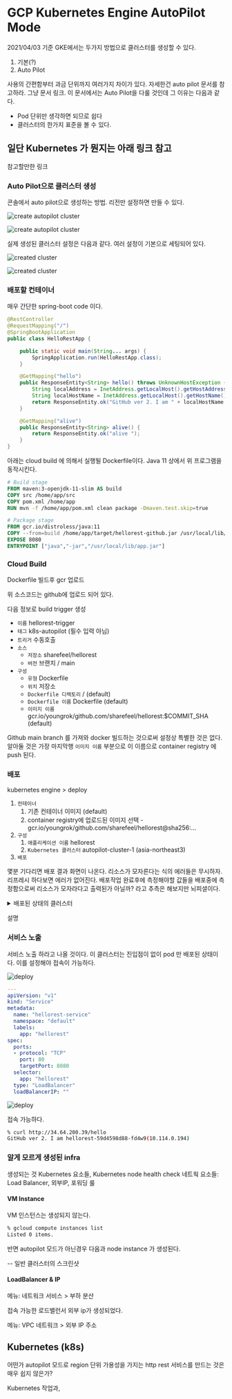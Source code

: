 # GCP Kubernetes Engine AutoPilot Mode

2021/04/03 기준 GKE에서는 두가지 방법으로 클러스터를 생성할 수 있다.

1. 기본(?)
2. Auto Pilot

사용의 간편함부터 과금 단위까지 여러가지 차이가 있다. 자세한건 auto pilot 문서를 참고하라. 그냥 문서 링크.
이 문서에서는 Auto Pilot을 다룰 것인데 그 이유는 다음과 같다.

- Pod 단위만 생각하면 되므로 쉽다
- 클러스터의 한가지 표준을 볼 수 있다.

## 일단 Kubernetes 가 뭔지는 아래 링크 참고

참고할만한 링크

### Auto Pilot으로 클러스터 생성

콘솔에서 auto pilot으로 생성하는 방법. 리전만 설정하면 만들 수 있다.

![create autopilot cluster](.resources/gcp_k8s_engine_autopilot/create_cluster_01.png)

![create autopilot cluster](.resources/gcp_k8s_engine_autopilot/create_cluster_02.png)

실제 생성된 클러스터 설정은 다음과 같다. 여러 설정이 기본으로 세팅되어 있다.

![created cluster](.resources/gcp_k8s_engine_autopilot/created_cluster_01.png)

![created cluster](.resources/gcp_k8s_engine_autopilot/created_cluster_02.png)

### 배포할 컨테이너

매우 간단한 spring-boot code 이다.

```java
@RestController
@RequestMapping("/")
@SpringBootApplication
public class HelloRestApp {

    public static void main(String... args) {
        SpringApplication.run(HelloRestApp.class);
    }

    @GetMapping("hello")
    public ResponseEntity<String> hello() throws UnknownHostException {
        String localAddress = InetAddress.getLocalHost().getHostAddress();
        String localHostName = InetAddress.getLocalHost().getHostName();
        return ResponseEntity.ok("GitHub ver 2. I am " + localHostName + "(" + localAddress + ") ");
    }

    @GetMapping("alive")
    public ResponseEntity<String> alive() {
        return ResponseEntity.ok("alive ");
    }
}
```

아래는 cloud build 에 의해서 실행될 Dockerfile이다. Java 11 상에서 위 프로그램을 동작시킨다.

```Dockerfile
# Build stage
FROM maven:3-openjdk-11-slim AS build
COPY src /home/app/src
COPY pom.xml /home/app
RUN mvn -f /home/app/pom.xml clean package -Dmaven.test.skip=true

# Package stage
FROM gcr.io/distroless/java:11
COPY --from=build /home/app/target/hellorest-github.jar /usr/local/lib/app.jar
EXPOSE 8080
ENTRYPOINT ["java","-jar","/usr/local/lib/app.jar"]
```

### Cloud Build

Dockerfile 빌드후 gcr 업로드

위 소스코드는 github에 업로드 되어 있다.

다음 정보로 build trigger 생성

- `이름` hellorest-trigger
- `태그` k8s-autopilot (필수 입력 아님)
- `트리거` 수동호출
- `소스`
  - `저장소` sharefeel/hellorest
  - `버전` 브랜치 / main
- `구성`
  - `유형` Dockerfile
  - `위치` 저장소
  - `Dockerfile 디렉토리` / (default)
  - `Dockerfile 이름` Dockerfile (default)
  - `이미지 이름` gcr.io/youngrok/github.com/sharefeel/hellorest:$COMMIT_SHA (default)

Github main branch 를 가져와 docker 빌드하는 것으로써 설정상 특별한 것은 없다. 알아둘 것은 가장 마지막행 `이미지 이름` 부분으로 이 이름으로 container registry 에 push 된다.

### 배포

kubernetes engine > deploy

1. `컨테이너`
   1. 기존 컨테이너 이미지 (default)
   2. container registry에 업로드된 이미지 선택 - gcr.io/youngrok/github.com/sharefeel/hellorest@sha256:...
2. `구성`
   1. `애플리케이션 이름` hellorest
   2. `Kubernetes 클러스터` autopilot-cluster-1 (asia-northeast3)
3. `배포`

몇분 기다리면 배포 결과 화면이 나온다. 리소스가 모자른다는 식의 에러들은 무시하자. 리프레시 하다보면 에러가 없어진다. 배포작업 완료후에 측정해야할 값들을 배포중에 측정함으로써 리소스가 모자라다고 출력된가 아닐까? 라고 추측은 해보지만 뇌피셜이다.

<details> <summary> 배포된 상태의 클러스터 </summary>

![deploy](.resources/gcp_k8s_engine_autopilot/cluster_overview_01.png)
![deploy](.resources/gcp_k8s_engine_autopilot/cluster_overview_02.png)

</details>

설명

### 서비스 노출

서비스 노출 하라고 나올 것이다. 이 클러스터는 진입점이 없이 pod 만 배포된 상태이다. 이를 설정해야 접속이 가능하다.

![deploy](.resources/gcp_k8s_engine_autopilot/load_balancer.png)

```yaml
---
apiVersion: "v1"
kind: "Service"
metadata:
  name: "hellorest-service"
  namespace: "default"
  labels:
    app: "hellorest"
spec:
  ports:
  - protocol: "TCP"
    port: 80
    targetPort: 8080
  selector:
    app: "hellorest"
  type: "LoadBalancer"
  loadBalancerIP: ""
```

![deploy](.resources/gcp_k8s_engine_autopilot/service_overview.png)

접속 가능하다.

```bash
% curl http://34.64.200.39/hello
GitHub ver 2. I am hellorest-59d4598d88-fd4w9(10.114.0.194)
```

### 알게 모르게 생성된 infra

생성되는 것
Kubernetes 요소들, Kubernetes node health check
네트웍 요소들: Load Balancer, 외부IP, 포워딩 룰

#### VM Instance

VM 인스턴스는 생성되지 않는다.

```bash
% gcloud compute instances list
Listed 0 items.
```

반면 autopilot 모드가 아닌경우 다음과 node instance 가 생성된다.

-- 일반 클러스터의 스크린샷

#### LoadBalancer & IP

메뉴: 네트워크 서비스 > 부하 분산

접속 가능한 로드밸런서 외부 ip가 생성되었다.

메뉴: VPC 네트워크 > 외부 IP 주소

## Kubernetes (k8s)

어떤가 autopilot 모드로 region 단위 가용성을 가지는 http rest 서비스를 만드는 것은 매우 쉽지 않은가?

Kubernetes 작업과, 
